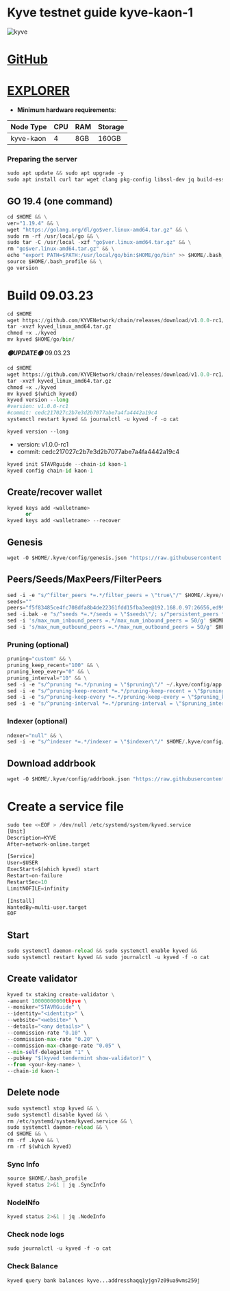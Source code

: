 # Kyve testnet guide kyve-kaon-1
![kyve](https://user-images.githubusercontent.com/44331529/224904387-84e58953-38ac-400d-b497-27172a9c8641.png)


[GitHub](https://github.com/KYVENetwork/networks/tree/main/kaon-1)
=

[EXPLORER](https://explorer.stavr.tech/kyve-kaon/staking)
=
- **Minimum hardware requirements**:

| Node Type |CPU | RAM  | Storage  | 
|-----------|----|------|----------|
| kyve-kaon |   4| 8GB  | 160GB    |

### Preparing the server
```python
sudo apt update && sudo apt upgrade -y
sudo apt install curl tar wget clang pkg-config libssl-dev jq build-essential bsdmainutils git make ncdu gcc git jq chrony liblz4-tool -y
```
## GO 19.4 (one command)
```python
cd $HOME && \
ver="1.19.4" && \
wget "https://golang.org/dl/go$ver.linux-amd64.tar.gz" && \
sudo rm -rf /usr/local/go && \
sudo tar -C /usr/local -xzf "go$ver.linux-amd64.tar.gz" && \
rm "go$ver.linux-amd64.tar.gz" && \
echo "export PATH=$PATH:/usr/local/go/bin:$HOME/go/bin" >> $HOME/.bash_profile && \
source $HOME/.bash_profile && \
go version
```

# Build 09.03.23
```python
cd $HOME
wget https://github.com/KYVENetwork/chain/releases/download/v1.0.0-rc1/kyved_linux_amd64.tar.gz
tar -xvzf kyved_linux_amd64.tar.gz
chmod +x ./kyved
mv kyved $HOME/go/bin/
```

*******🟢UPDATE🟢******* 09.03.23
```python
cd $HOME
wget https://github.com/KYVENetwork/chain/releases/download/v1.0.0-rc1/kyved_linux_amd64.tar.gz
tar -xvzf kyved_linux_amd64.tar.gz
chmod +x ./kyved
mv kyved $(which kyved)
kyved version --long
#version: v1.0.0-rc1
#commit: cedc217027c2b7e3d2b7077abe7a4fa4442a19c4
systemctl restart kyved && journalctl -u kyved -f -o cat
```
`kyved version --long`
+ version: v1.0.0-rc1
+ commit: cedc217027c2b7e3d2b7077abe7a4fa4442a19c4


```python
kyved init STAVRguide --chain-id kaon-1
kyved config chain-id kaon-1
```

## Create/recover wallet
```python
kyved keys add <walletname>
      or
kyved keys add <walletname> --recover
```

## Genesis
```python
wget -O $HOME/.kyve/config/genesis.json "https://raw.githubusercontent.com/obajay/nodes-Guides/main/Kyve/Kaon/genesis.json"
```

## Peers/Seeds/MaxPeers/FilterPeers
```python
sed -i -e "s/^filter_peers *=.*/filter_peers = \"true\"/" $HOME/.kyve/config/config.toml
seeds=""
peers="f5f83485ce4fc708dfa8b4de22361fdd15fba3ee@192.168.0.97:26656,ed9989e0b003b24f3d38d060017b73af5c61b18c@192.168.1.118:26656,78d76da232b5a9a5648baa20b7bd95d7c7b9d249@142.93.161.118:26656,61909d4ad9fac1890d69b93612e7a4177c8d1104@192.168.1.177:26656,aaa8a6f7eab9d20e87bcc01ddd53616cbd203c36@136.243.88.91:26656"
sed -i.bak -e "s/^seeds *=.*/seeds = \"$seeds\"/; s/^persistent_peers *=.*/persistent_peers = \"$peers\"/" ~/.kyve/config/config.toml
sed -i 's/max_num_inbound_peers =.*/max_num_inbound_peers = 50/g' $HOME/.kyve/config/config.toml
sed -i 's/max_num_outbound_peers =.*/max_num_outbound_peers = 50/g' $HOME/.kyve/config/config.toml
```

### Pruning (optional)
```python
pruning="custom" && \
pruning_keep_recent="100" && \
pruning_keep_every="0" && \
pruning_interval="10" && \
sed -i -e "s/^pruning *=.*/pruning = \"$pruning\"/" ~/.kyve/config/app.toml && \
sed -i -e "s/^pruning-keep-recent *=.*/pruning-keep-recent = \"$pruning_keep_recent\"/" ~/.kyve/config/app.toml && \
sed -i -e "s/^pruning-keep-every *=.*/pruning-keep-every = \"$pruning_keep_every\"/" ~/.kyve/config/app.toml && \
sed -i -e "s/^pruning-interval *=.*/pruning-interval = \"$pruning_interval\"/" ~/.kyve/config/app.toml
```
### Indexer (optional)
```python
ndexer="null" && \
sed -i -e "s/^indexer *=.*/indexer = \"$indexer\"/" $HOME/.kyve/config/config.toml
```

## Download addrbook
```python
wget -O $HOME/.kyve/config/addrbook.json "https://raw.githubusercontent.com/obajay/nodes-Guides/main/Kyve/Kaon/addrbook.json"
```



# Create a service file
```python
sudo tee <<EOF > /dev/null /etc/systemd/system/kyved.service
[Unit]
Description=KYVE
After=network-online.target

[Service]
User=$USER
ExecStart=$(which kyved) start
Restart=on-failure
RestartSec=10
LimitNOFILE=infinity

[Install]
WantedBy=multi-user.target
EOF
```

## Start
```python
sudo systemctl daemon-reload && sudo systemctl enable kyved && 
sudo systemctl restart kyved && sudo journalctl -u kyved -f -o cat
```
## Create validator
```python
kyved tx staking create-validator \
-amount 10000000000tkyve \
--moniker="STAVRGuide" \
--identity="<identity>" \
--website="<website>" \
--details="<any details>" \
--commission-rate "0.10" \
--commission-max-rate "0.20" \
--commission-max-change-rate "0.05" \
--min-self-delegation "1" \
--pubkey "$(kyved tendermint show-validator)" \
--from <your-key-name> \
--chain-id kaon-1
```

## Delete node
```python
sudo systemctl stop kyved && \
sudo systemctl disable kyved && \
rm /etc/systemd/system/kyved.service && \
sudo systemctl daemon-reload && \
cd $HOME && \
rm -rf .kyve && \
rm -rf $(which kyved)
```

### Sync Info
```python
source $HOME/.bash_profile
kyved status 2>&1 | jq .SyncInfo
```
### NodeINfo
```python
kyved status 2>&1 | jq .NodeInfo
```
### Check node logs
```python
sudo journalctl -u kyved -f -o cat
```
### Check Balance
```python
kyved query bank balances kyve...addresshaqq1yjgn7z09ua9vms259j
```
